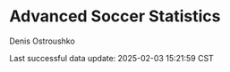 # Advanced Soccer Statistics
Denis Ostroushko

<!-- gfm -->

Last successful data update: 2025-02-03 15:21:59 CST
